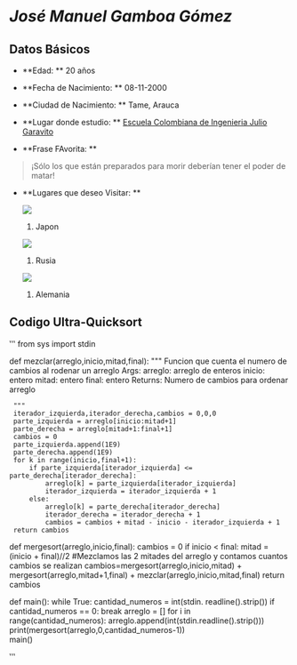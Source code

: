 # **_José Manuel Gamboa Gómez_**

## Datos Básicos

+ **Edad: ** 20 años

+ **Fecha de Nacimiento: ** 08-11-2000

+ **Ciudad de Nacimiento: ** Tame, Arauca

+ **Lugar donde estudio: ** [Escuela Colombiana de Ingenieria Julio Garavito](https://www.escuelaing.edu.co/es/)

+ **Frase FAvorita: **

> ¡Sólo los que están preparados para morir deberían tener el poder de matar!

+ **Lugares que deseo Visitar: **

   ![](https://media.istockphoto.com/photos/aerial-view-of-tokyo-cityscape-with-fuji-mountain-in-japan-picture-id1131743616?k=6&m=1131743616&s=612x612&w=0&h=9NMsEs972mKE1QS1eDkN7I_nMoYyfLk_N9gtmvB07kc=)
   
   1. Japon
   
   ![](https://canalhistoria.es/wp-content/uploads/2018/06/rusia.jpg)
   
   1. Rusia
   
   ![](https://www.deutschland.de/sites/default/files/styles/crop_cover_top/public/media/image/Spezialseite_Pillarpage_Wegweiser_20102020_0.jpg?itok=E6U8K_KV)
   
   1. Alemania

## **Codigo Ultra-Quicksort** 

‛‛‛
from sys import stdin

def mezclar(arreglo,inicio,mitad,final):
     """
     Funcion que cuenta el numero de cambios al rodenar un arreglo
     Args:
         arreglo: arreglo de enteros
         inicio: entero
         mitad: entero
         final: entero
     Returns:
         Numero de cambios para ordenar arreglo
         
     """
     iterador_izquierda,iterador_derecha,cambios = 0,0,0
     parte_izquierda = arreglo[inicio:mitad+1]
     parte_derecha = arreglo[mitad+1:final+1]
     cambios = 0
     parte_izquierda.append(1E9)
     parte_derecha.append(1E9)     
     for k in range(inicio,final+1):
         if parte_izquierda[iterador_izquierda] <= parte_derecha[iterador_derecha]:
             arreglo[k] = parte_izquierda[iterador_izquierda]
             iterador_izquierda = iterador_izquierda + 1
         else:
             arreglo[k] = parte_derecha[iterador_derecha]
             iterador_derecha = iterador_derecha + 1
             cambios = cambios + mitad - inicio - iterador_izquierda + 1
     return cambios

def mergesort(arreglo,inicio,final):
    cambios = 0
    if inicio < final:
        mitad = (inicio + final)//2
        #Mezclamos las 2 mitades del arreglo y contamos cuantos cambios se realizan
        cambios=mergesort(arreglo,inicio,mitad) + mergesort(arreglo,mitad+1,final) + mezclar(arreglo,inicio,mitad,final)
    return cambios

def main():
    while True:
        cantidad_numeros = int(stdin. readline().strip())
        if cantidad_numeros == 0:
            break
        arreglo = []
        for i in range(cantidad_numeros):
            arreglo.append(int(stdin.readline().strip()))
        print(mergesort(arreglo,0,cantidad_numeros-1))        
main()

‛‛‛